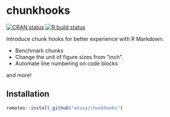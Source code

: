 
# chunkhooks

<!-- badges: start -->
[![CRAN status](https://www.r-pkg.org/badges/version/chunkhooks)](https://CRAN.R-project.org/package=chunkhooks)
[![R build status](https://github.com/atusy/chunkhooks/workflows/R-CMD-check/badge.svg)](https://github.com/atusy/chunkhooks/actions)
<!-- badges: end -->

Introduce chunk hooks for better experience with R Markdown.

* Benchmark chunks
* Change the unit of figure sizes from "inch".
* Automate line numbering on code blocks

and more!

## Installation

``` r
remotes::install_github("atusy/chunkhooks")
```

<!--
You can install the released version of chunkhooks from [CRAN](https://CRAN.R-project.org) with:

``` r
install.packages("chunkhooks")
```
-->
